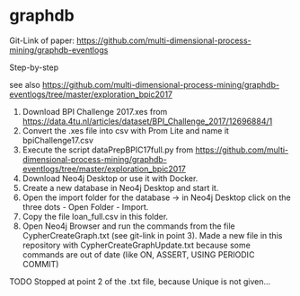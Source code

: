 # graphdb

Git-Link of paper: https://github.com/multi-dimensional-process-mining/graphdb-eventlogs

Step-by-step

see also https://github.com/multi-dimensional-process-mining/graphdb-eventlogs/tree/master/exploration_bpic2017

1. Download BPI Challenge 2017.xes from https://data.4tu.nl/articles/dataset/BPI_Challenge_2017/12696884/1
1. Convert the .xes file into csv with Prom Lite and name it bpiChallenge17.csv
1. Execute the script dataPrepBPIC17full.py from https://github.com/multi-dimensional-process-mining/graphdb-eventlogs/tree/master/exploration_bpic2017
1. Download Neo4j Desktop or use it with Docker.
1. Create a new database in Neo4j Desktop and start it.
1. Open the import folder for the database -> in Neo4j Desktop click on the three dots - Open Folder - Import.
1. Copy the file loan_full.csv in this folder.
1. Open Neo4j Browser and run the commands from the file CypherCreateGraph.txt (see git-link in point 3). Made a new file in this repository with CypherCreateGraphUpdate.txt because some commands are out of date (like ON, ASSERT, USING PERIODIC COMMIT)


TODO Stopped at point 2 of the .txt file, because Unique is not given...